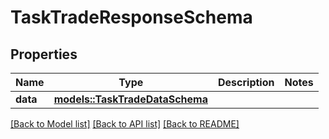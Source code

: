 # TaskTradeResponseSchema

## Properties

Name | Type | Description | Notes
------------ | ------------- | ------------- | -------------
**data** | [**models::TaskTradeDataSchema**](TaskTradeDataSchema.md) |  | 

[[Back to Model list]](../README.md#documentation-for-models) [[Back to API list]](../README.md#documentation-for-api-endpoints) [[Back to README]](../README.md)


